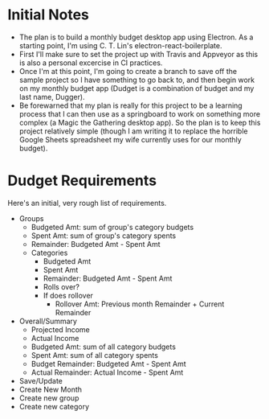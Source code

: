 # Initial Notes
* The plan is to build a monthly budget desktop app using Electron.  As a  starting point, I'm using C. T. Lin's electron-react-boilerplate.
* First I'll make sure to set the project up with Travis and Appveyor as this is also a personal excercise in CI practices.
* Once I'm at this point, I'm going to create a branch to save off the sample project so I have something to go back to, and then begin work on my monthly budget app (Dudget is a combination of budget and my last name, Dugger).
* Be forewarned that my plan is really for this project to be a learning process that I can then use as a springboard to work on something more complex (a Magic the Gathering desktop app).  So the plan is to keep this project relatively simple (though I am writing it to replace the horrible Google Sheets spreadsheet my wife currently uses for our monthly budget).

# Dudget Requirements
Here's an initial, very rough list of requirements.
* Groups
    * Budgeted Amt: sum of group's category budgets
    * Spent Amt: sum of group's category spents
    * Remainder: Budgeted Amt - Spent Amt
    * Categories
        * Budgeted Amt
        * Spent Amt
        * Remainder: Budgeted Amt - Spent Amt
        * Rolls over?
        * If does rollover
            * Rollover Amt: Previous month Remainder + Current Remainder
* Overall/Summary
    * Projected Income
    * Actual Income
    * Budgeted Amt: sum of all category budgets
    * Spent Amt: sum of all category spents
    * Budget Remainder: Budgeted Amt - Spent Amt
    * Actual Remainder: Actual Income - Spent Amt
* Save/Update
* Create New Month
* Create new group
* Create new category